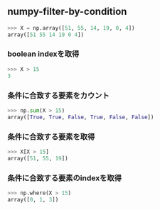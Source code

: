 ## numpy-filter-by-condition


```python
>>> X = np.array([51, 55, 14, 19, 0, 4])
array([51 55 14 19 0 4])
```

### boolean indexを取得

```python
>>> X > 15
3
```

### 条件に合致する要素をカウント

```python
>>> np.sum(X > 15)
array([True, True, False, True, False, False])
```

### 条件に合致する要素を取得

```python
>>> X[X > 15]
array([51, 55, 19])
```

### 条件に合致する要素のindexを取得

```python
>>> np.where(X > 15)
array([0, 1, 3])
```

